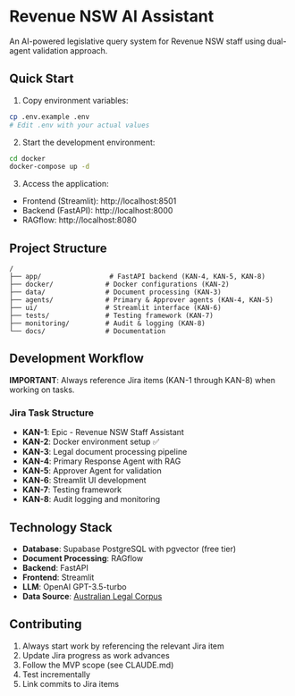 # Revenue NSW AI Assistant

An AI-powered legislative query system for Revenue NSW staff using dual-agent validation approach.

## Quick Start

1. Copy environment variables:
```bash
cp .env.example .env
# Edit .env with your actual values
```

2. Start the development environment:
```bash
cd docker
docker-compose up -d
```

3. Access the application:
- Frontend (Streamlit): http://localhost:8501
- Backend (FastAPI): http://localhost:8000
- RAGflow: http://localhost:8080

## Project Structure

```
/
├── app/                 # FastAPI backend (KAN-4, KAN-5, KAN-8)
├── docker/             # Docker configurations (KAN-2)
├── data/               # Document processing (KAN-3)
├── agents/             # Primary & Approver agents (KAN-4, KAN-5)
├── ui/                 # Streamlit interface (KAN-6)
├── tests/              # Testing framework (KAN-7)
├── monitoring/         # Audit & logging (KAN-8)
└── docs/               # Documentation
```

## Development Workflow

**IMPORTANT**: Always reference Jira items (KAN-1 through KAN-8) when working on tasks.

### Jira Task Structure
- **KAN-1**: Epic - Revenue NSW Staff Assistant
- **KAN-2**: Docker environment setup ✅
- **KAN-3**: Legal document processing pipeline
- **KAN-4**: Primary Response Agent with RAG
- **KAN-5**: Approver Agent for validation
- **KAN-6**: Streamlit UI development
- **KAN-7**: Testing framework
- **KAN-8**: Audit logging and monitoring

## Technology Stack

- **Database**: Supabase PostgreSQL with pgvector (free tier)
- **Document Processing**: RAGflow
- **Backend**: FastAPI
- **Frontend**: Streamlit
- **LLM**: OpenAI GPT-3.5-turbo
- **Data Source**: [Australian Legal Corpus](https://huggingface.co/datasets/isaacus/open-australian-legal-corpus)

## Contributing

1. Always start work by referencing the relevant Jira item
2. Update Jira progress as work advances
3. Follow the MVP scope (see CLAUDE.md)
4. Test incrementally
5. Link commits to Jira items